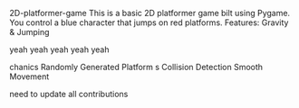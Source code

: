 

 2D-platformer-game
This is a basic 2D platformer game 
bilt using Pygame. You control a blue 
character that jumps on red platforms.
Features: Gravity &amp;
Jumping

yeah yeah yeah yeah yeah

chanics Randomly Generated Platform
s Collision Detection  Smooth Movement



need to update all contributions 

 
